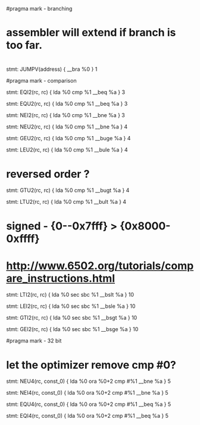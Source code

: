 #pragma mark - branching

# 
# assembler will extend if branch is too far.
#

stmt: JUMPV(address) {
    __bra %0
} 1



#pragma mark - comparison

stmt: EQI2(rc, rc) {
    lda %0
    cmp %1
    __beq %a
} 3


stmt: EQU2(rc, rc) {
    lda %0
    cmp %1
    __beq %a
} 3

stmt: NEI2(rc, rc) {
    lda %0
    cmp %1
    __bne %a
} 3

stmt: NEU2(rc, rc) {
    lda %0
    cmp %1
    __bne %a
} 4


stmt: GEU2(rc, rc) {
    lda %0
    cmp %1
    __buge %a
} 4

stmt: LEU2(rc, rc) {
    lda %0
    cmp %1
    __bule %a
} 4

# reversed order ?
stmt: GTU2(rc, rc) {
    lda %0
    cmp %1
    __bugt %a
} 4

stmt: LTU2(rc, rc) {
    lda %0
    cmp %1
    __bult %a
} 4


# signed - {0--0x7fff} > {0x8000-0xffff}
# 

# http://www.6502.org/tutorials/compare_instructions.html
stmt: LTI2(rc, rc) {
    lda %0
    sec
    sbc %1
    __bslt %a
} 10

stmt: LEI2(rc, rc) {
    lda %0
    sec
    sbc %1
    __bsle %a
} 10

stmt: GTI2(rc, rc) {
    lda %0
    sec
    sbc %1
    __bsgt %a
} 10

stmt: GEI2(rc, rc) {
    lda %0
    sec
    sbc %1
    __bsge %a
} 10


#pragma mark - 32 bit
# let the optimizer remove cmp #0?
stmt: NEU4(rc, const_0) {
    lda %0
    ora %0+2
    cmp #%1
    __bne %a
} 5

stmt: NEI4(rc, const_0) {
    lda %0
    ora %0+2
    cmp #%1
    __bne %a
} 5


stmt: EQU4(rc, const_0) {
    lda %0
    ora %0+2
    cmp #%1
    __beq %a
} 5

stmt: EQI4(rc, const_0) {
    lda %0
    ora %0+2
    cmp #%1
    __beq %a
} 5

